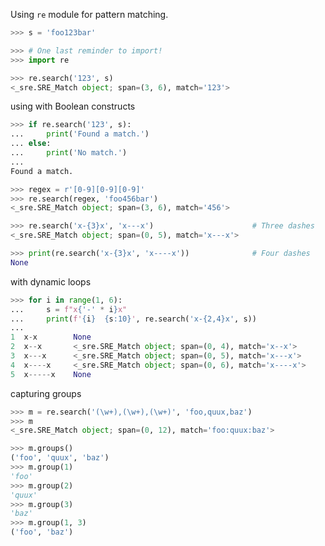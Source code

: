 
Using `re` module for pattern matching.

```python ln:False
>>> s = 'foo123bar'

>>> # One last reminder to import!
>>> import re

>>> re.search('123', s)
<_sre.SRE_Match object; span=(3, 6), match='123'>
```

using with Boolean constructs

```python ln:False
>>> if re.search('123', s):
...     print('Found a match.')
... else:
...     print('No match.')
...
Found a match.
```

```python ln:False
>>> regex = r'[0-9][0-9][0-9]'
>>> re.search(regex, 'foo456bar')
<_sre.SRE_Match object; span=(3, 6), match='456'>
```


```python ln:False
>>> re.search('x-{3}x', 'x---x')                      # Three dashes
<_sre.SRE_Match object; span=(0, 5), match='x---x'>

>>> print(re.search('x-{3}x', 'x----x'))              # Four dashes
None
```

with dynamic loops

```python
>>> for i in range(1, 6):
...     s = f"x{'-' * i}x"
...     print(f'{i}  {s:10}', re.search('x-{2,4}x', s))
...
1  x-x        None
2  x--x       <_sre.SRE_Match object; span=(0, 4), match='x--x'>
3  x---x      <_sre.SRE_Match object; span=(0, 5), match='x---x'>
4  x----x     <_sre.SRE_Match object; span=(0, 6), match='x----x'>
5  x-----x    None
```

capturing groups

```python ln:False
>>> m = re.search('(\w+),(\w+),(\w+)', 'foo,quux,baz')
>>> m
<_sre.SRE_Match object; span=(0, 12), match='foo:quux:baz'>
```

```python ln:False
>>> m.groups()
('foo', 'quux', 'baz')
>>> m.group(1)
'foo'
>>> m.group(2)
'quux'
>>> m.group(3)
'baz'
>>> m.group(1, 3)
('foo', 'baz')
```





